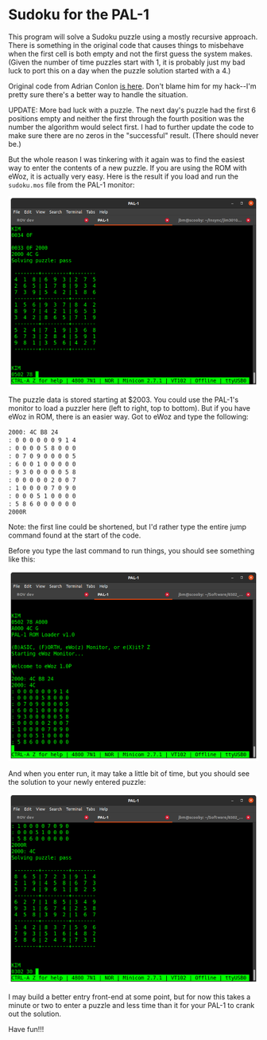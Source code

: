 # Sudoku for the PAL-1

This program will solve a Sudoku puzzle using a mostly recursive approach. There is something in the original code that causes things to misbehave when the first cell is both empty and not the first guess the system makes. (Given the number of time puzzles start with 1, it is probably just my bad luck to port this on a day when the puzzle solution started with a 4.)

Original code from Adrian Conlon [is here](https://github.com/MoleskiCoder/6502_sudoku). Don't blame him for my hack--I'm pretty sure there's a better way to handle the situation.

UPDATE: More bad luck with a puzzle. The next day's puzzle had the first 6 positions empty and neither the first through the fourth position was the number the algorithm would select first. I had to further update the code to make sure there are no zeros in the "successful" result. (There should never be.)

But the whole reason I was tinkering with it again was to find the easiest way to enter the contents of a new puzzle. If you are using the ROM with eWoz, it is actually very easy. Here is the result if you load and run the `sudoku.mos` file from the PAL-1 monitor:

![Default Puzzle](https://github.com/w4jbm/PAL-1-6502-SBC/raw/main/sudoku/Screenshot%20from%202021-05-30%2014-16-11.png)

The puzzle data is stored starting at $2003. You could use the PAL-1's monitor to load a puzzler here (left to right, top to bottom). But if you have eWoz in ROM, there is an easier way. Got to eWoz and type the following:

```
2000: 4C B8 24
: 0 0 0 0 0 0 9 1 4
: 0 0 0 0 5 8 0 0 0
: 0 7 0 9 0 0 0 0 5
: 6 0 0 1 0 0 0 0 0
: 9 3 0 0 0 0 0 5 8
: 0 0 0 0 0 2 0 0 7
: 1 0 0 0 0 7 0 9 0
: 0 0 0 5 1 0 0 0 0
: 5 8 6 0 0 0 0 0 0
2000R
```

Note: the first line could be shortened, but I'd rather type the entire jump command found at the start of the code.

Before you type the last command to run things, you should see something like this:

![Load a New Puzzle](https://github.com/w4jbm/PAL-1-6502-SBC/raw/main/sudoku/Screenshot%20from%202021-05-30%2014-36-46.png)

And when you enter run, it may take a little bit of time, but you should see the solution to your newly entered puzzle:

![New Puzzle Solution](https://github.com/w4jbm/PAL-1-6502-SBC/raw/main/sudoku/Screenshot%20from%202021-05-30%2014-37-41.png)

I may build a better entry front-end at some point, but for now this takes a minute or two to enter a puzzle and less time than it for your PAL-1 to crank out the solution.

Have fun!!!
